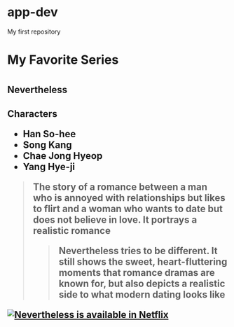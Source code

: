 # app-dev
My first repository
<h1>My Favorite Series<h1>
<h2> Nevertheless<h2>
<strong>Characters</strong>
  <ul>
  <li>Han So-hee</li>
  <li>Song Kang</li>
  <li>Chae Jong Hyeop</li>
  <li>Yang Hye-ji</li>
</ul>

>The story of a romance between a man who is annoyed with relationships but likes to flirt and a woman who wants to date but does not believe in love.
>It portrays a realistic romance
>>Nevertheless tries to be different. It still shows the sweet, heart-fluttering moments that romance dramas are known for, but also depicts a realistic side to what modern dating looks like

  [![Nevertheless is available in Netflix](/assets/images/nevertheless.jpg "Nevertheless by Jung Seo")](https://encrypted-tbn1.gstatic.com/images?q=tbn:ANd9GcSQZKfkQElQJJBLLKmngUWEmXdSJQX0-h9Uw4xC72PtAGYAmAyF)
